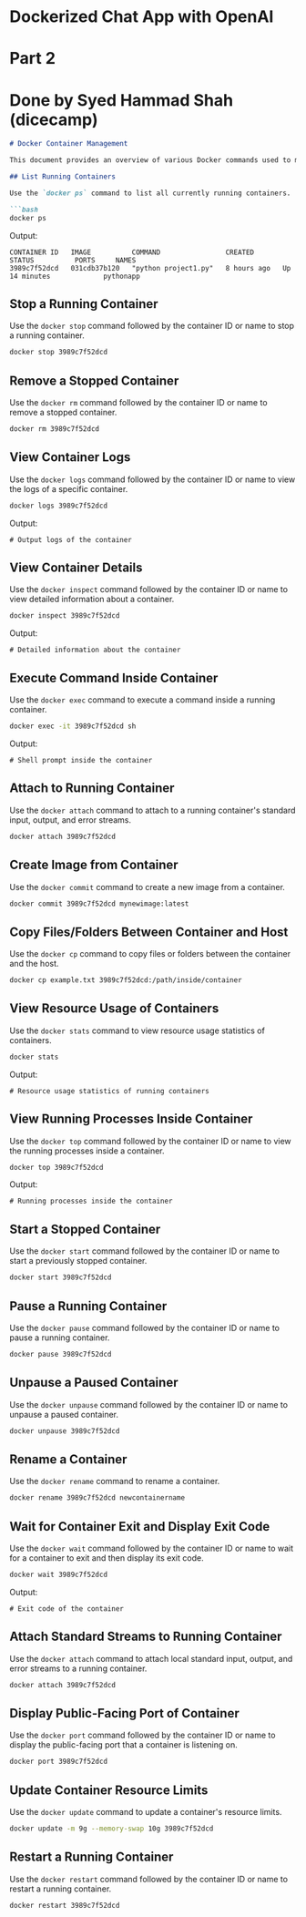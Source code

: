 # Dockerized Chat App with OpenAI
# Part 2
# Done by Syed Hammad Shah (dicecamp)

```markdown
# Docker Container Management

This document provides an overview of various Docker commands used to manage containers. Each command is accompanied by a brief description, followed by the output and logs generated by the command.

## List Running Containers

Use the `docker ps` command to list all currently running containers.

```bash
docker ps
```

Output:

```
CONTAINER ID   IMAGE          COMMAND                CREATED       STATUS          PORTS     NAMES
3989c7f52dcd   031cdb37b120   "python project1.py"   8 hours ago   Up 14 minutes             pythonapp
```

## Stop a Running Container

Use the `docker stop` command followed by the container ID or name to stop a running container.

```bash
docker stop 3989c7f52dcd
```

## Remove a Stopped Container

Use the `docker rm` command followed by the container ID or name to remove a stopped container.

```bash
docker rm 3989c7f52dcd
```

## View Container Logs

Use the `docker logs` command followed by the container ID or name to view the logs of a specific container.

```bash
docker logs 3989c7f52dcd
```

Output:

```
# Output logs of the container
```

## View Container Details

Use the `docker inspect` command followed by the container ID or name to view detailed information about a container.

```bash
docker inspect 3989c7f52dcd
```

Output:

```
# Detailed information about the container
```

## Execute Command Inside Container

Use the `docker exec` command to execute a command inside a running container.

```bash
docker exec -it 3989c7f52dcd sh
```

Output:

```
# Shell prompt inside the container
```

## Attach to Running Container

Use the `docker attach` command to attach to a running container's standard input, output, and error streams.

```bash
docker attach 3989c7f52dcd
```

## Create Image from Container

Use the `docker commit` command to create a new image from a container.

```bash
docker commit 3989c7f52dcd mynewimage:latest
```

## Copy Files/Folders Between Container and Host

Use the `docker cp` command to copy files or folders between the container and the host.

```bash
docker cp example.txt 3989c7f52dcd:/path/inside/container
```

## View Resource Usage of Containers

Use the `docker stats` command to view resource usage statistics of containers.

```bash
docker stats
```

Output:

```
# Resource usage statistics of running containers
```

## View Running Processes Inside Container

Use the `docker top` command followed by the container ID or name to view the running processes inside a container.

```bash
docker top 3989c7f52dcd
```

Output:

```
# Running processes inside the container
```

## Start a Stopped Container

Use the `docker start` command followed by the container ID or name to start a previously stopped container.

```bash
docker start 3989c7f52dcd
```

## Pause a Running Container

Use the `docker pause` command followed by the container ID or name to pause a running container.

```bash
docker pause 3989c7f52dcd
```

## Unpause a Paused Container

Use the `docker unpause` command followed by the container ID or name to unpause a paused container.

```bash
docker unpause 3989c7f52dcd
```

## Rename a Container

Use the `docker rename` command to rename a container.

```bash
docker rename 3989c7f52dcd newcontainername
```

## Wait for Container Exit and Display Exit Code

Use the `docker wait` command followed by the container ID or name to wait for a container to exit and then display its exit code.

```bash
docker wait 3989c7f52dcd
```

Output:

```
# Exit code of the container
```

## Attach Standard Streams to Running Container

Use the `docker attach` command to attach local standard input, output, and error streams to a running container.

```bash
docker attach 3989c7f52dcd
```

## Display Public-Facing Port of Container

Use the `docker port` command followed by the container ID or name to display the public-facing port that a container is listening on.

```bash
docker port 3989c7f52dcd
```

## Update Container Resource Limits

Use the `docker update` command to update a container's resource limits.

```bash
docker update -m 9g --memory-swap 10g 3989c7f52dcd
```

## Restart a Running Container

Use the `docker restart` command followed by the container ID or name to restart a running container.

```bash
docker restart 3989c7f52dcd
